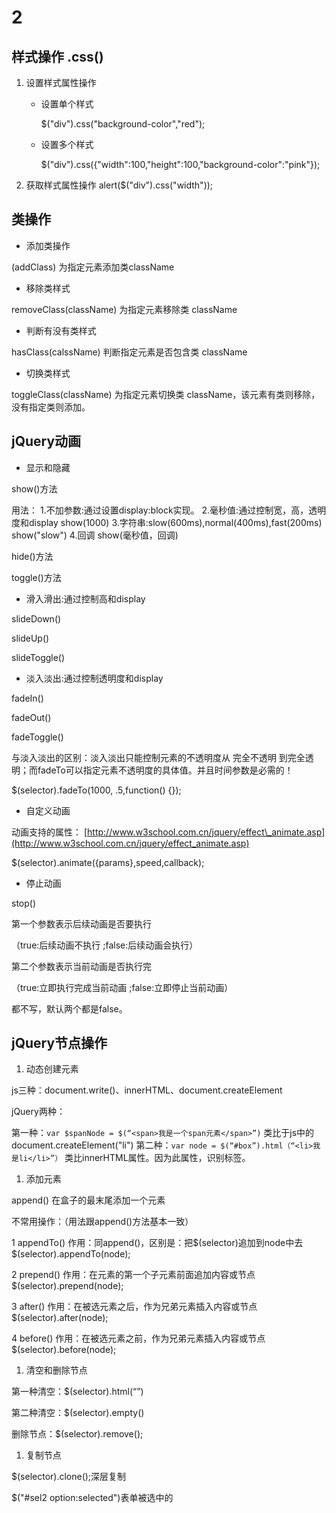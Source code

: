 # 2

## 样式操作  .css\(\)

1. 设置样式属性操作
   * 设置单个样式

       $\("div"\).css\("background-color","red"\);

   * 设置多个样式

       $\("div"\).css\({"width":100,"height":100,"background-color":"pink"}\);
2. 获取样式属性操作 alert\($\("div"\).css\("width"\)\);

## 类操作

* 添加类操作

\(addClass\) 为指定元素添加类className

* 移除类样式

removeClass\(className\) 为指定元素移除类 className

* 判断有没有类样式

hasClass\(calssName\) 判断指定元素是否包含类 className

* 切换类样式

toggleClass\(className\) 为指定元素切换类 className，该元素有类则移除，没有指定类则添加。

## jQuery动画

* 显示和隐藏

show\(\)方法

用法： 1.不加参数:通过设置display:block实现。 2.毫秒值:通过控制宽，高，透明度和display show\(1000\) 3.字符串:slow\(600ms\),normal\(400ms\),fast\(200ms\) show\("slow"\) 4.回调 show\(毫秒值，回调\)

hide\(\)方法

toggle\(\)方法

* 滑入滑出:通过控制高和display

slideDown\(\)

slideUp\(\)

slideToggle\(\)

* 淡入淡出:通过控制透明度和display

fadeIn\(\)

fadeOut\(\)

fadeToggle\(\)

与淡入淡出的区别：淡入淡出只能控制元素的不透明度从 完全不透明 到完全透明；而fadeTo可以指定元素不透明度的具体值。并且时间参数是必需的！

$\(selector\).fadeTo\(1000, .5,function\(\) {}\);

* 自定义动画

动画支持的属性： [http://www.w3school.com.cn/jquery/effect\_animate.asp](http://www.w3school.com.cn/jquery/effect_animate.asp)

$\(selector\).animate\({params},speed,callback\);

* 停止动画

stop\(\)

第一个参数表示后续动画是否要执行

（true:后续动画不执行 ;false:后续动画会执行）

第二个参数表示当前动画是否执行完

（true:立即执行完成当前动画 ;false:立即停止当前动画）

都不写，默认两个都是false。

## jQuery节点操作

1. 动态创建元素

js三种：document.write\(\)、innerHTML、document.createElement

jQuery两种：

第一种：`var $spanNode = $(“<span>我是一个span元素</span>”)` 类比于js中的document.createElement\("li"\) 第二种：`var node = $(“#box”).html（“<li>我是li</li>”）` 类比innerHTML属性。因为此属性，识别标签。

1. 添加元素

append\(\) 在盒子的最末尾添加一个元素

不常用操作：（用法跟append\(\)方法基本一致）

1 appendTo\(\) 作用：同append\(\)，区别是：把$\(selector\)追加到node中去 $\(selector\).appendTo\(node\);

2 prepend\(\) 作用：在元素的第一个子元素前面追加内容或节点 $\(selector\).prepend\(node\);

3 after\(\) 作用：在被选元素之后，作为兄弟元素插入内容或节点 $\(selector\).after\(node\);

4 before\(\) 作用：在被选元素之前，作为兄弟元素插入内容或节点 $\(selector\).before\(node\);

1. 清空和删除节点

第一种清空：$\(selector\).html\(“”\)

第二种清空：$\(selector\).empty\(\)

删除节点：$\(selector\).remove\(\);

1. 复制节点

$\(selector\).clone\(\);深层复制

$\("\#sel2 option:selected"\)表单被选中的

